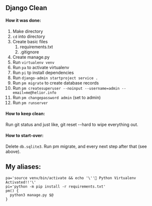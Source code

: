 ## Django Clean

#### How it was done:
1. Make directory
2. `cd` into directory
3. Create basic files
    1. requirements.txt
    2. .gitignore
4. Create manage.py
5. Run `virtualenv venv`
6. Run `pa` to activate virtualenv
7. Run `pi` tp install dependencies
8. Run `django-admin startproject service .`
9. Run `pm migrate` to create database records
10. Run `pm createsuperuser --noinput --username=admin --email=me@helior.info`
11. Run `pm changepassword admin` (set to admin)
12. Run `pm runserver`



#### How to keep clean:

Run git status and just like, git reset --hard to wipe everything out.

#### How to start-over:
Delete `db.sqlite3`. Run pm migrate, and every next step after that (see above).


## My aliases:
```
pa='source venv/bin/activate && echo '\''🐍 Python Virtualenv Activated!!'\'
pi='python -m pip install -r requirements.txt'
pm() {
  python3 manage.py $@
}
```
